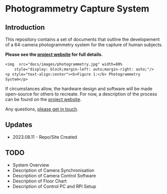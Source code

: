 # Photogrammetry Capture System

## Introduction
This repository contains a set of documents that outline the developement of a 64-camera photogrammetry system for the capture of human subjects.

**Please see the [project website](https://marcovolino.github.io/photogrammetry-capture-system/) for full details.**

    <img  src="docs/images/photogrammetry.jpg" width=80% 
		style="display: block;margin-left: auto;margin-right: auto;"/>
    <p style="text-align:center"><b>Figure 1:</b> Photogrammetry System</p>


If circumstances allow, the hardware design and software will be made open-source for others to recreate. For now, a description of the process can be found on the [project website](https://marcovolino.github.io/photogrammetry-capture-system/).

Any questions, [please get in touch](https://marcovolino.github.io/#contact).

## Updates
- 2023.08.11 - Repo/Site Created

## TODO
- System Overview
- Description of Camera Synchronisation
- Description of Camera Control Software
- Description of Floor Chart
- Description of Control PC and RPi Setup
